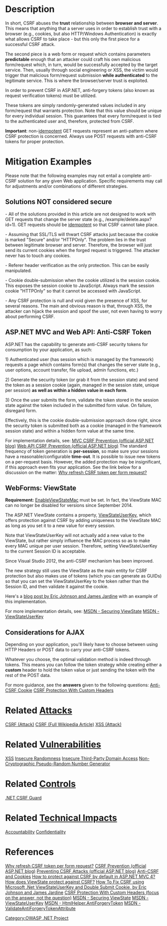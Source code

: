 # Description

In short, CSRF abuses the **trust** relationship between **browser and
server**. This means that anything that a server uses in order to
establish trust with a browser (e.g., cookies, but also HTTP/Windows
Authentication) is exactly what allows CSRF to take place - but this
only the first piece for a successful CSRF attack.

The second piece is a web form or request which contains parameters
**predictable** enough that an attacker could craft his own malicious
form/request which, in turn, would be successfully accepted by the
target service. Then, usually through social engineering or XSS, the
victim would trigger that malicious form/request submission **while
authenticated** to the legitimate service. This is where the
browser/server trust is exploited.

In order to prevent CSRF in ASP.NET, anti-forgery tokens (also known as
request verification tokens) must be utilized.

These tokens are simply randomly-generated values included in any
form/request that warrants protection. Note that this value should be
unique for every individual session. This guarantees that every
form/request is tied to the authenticated user and, therefore, protected
from CSRF.

**Important**:
non-[idempotent](https://www.wordnik.com/words/idempotent) GET requests
represent an anti-pattern where CSRF protection is concerned. Always use
POST requests with anti-CSRF tokens for proper protection.

# Mitigation Examples

Please note that the following examples may not entail a complete
anti-CSRF solution for any given Web application. Specific requirements
may call for adjustments and/or combinations of different strategies.

## Solutions NOT considered secure

\- All of the solutions provided in this article are not designed to
work with GET requests that change the server state (e.g.,
/example/delete.aspx?id=1). GET requests should be
[idempotent](https://www.wordnik.com/words/idempotent) so that CSRF
cannot take place.

\- Assuming that SSL/TLS will thwart CSRF attacks just because the
cookie is marked "Secure" and/or "HTTPOnly". The problem lies in the
trust between legitimate browser and server. Therefore, the browser will
just send its current cookies when the forged request is triggered. The
attacker never has to touch any cookies.

\- Referer header verification as the only protection. This can be
easily manipulated.

\- Cookie double-submission when the cookie utilized is the session
cookie. This exposes the session cookie to JavaScript. Always mark the
session cookie "HTTPOnly" so that it cannot be accessed with JavaScript.

\- Any CSRF protection is null and void given the presence of XSS, for
several reasons. The main and obvious reason is that, through XSS, the
attacker can hijack the session and spoof the user, not even having to
worry about performing CSRF.

## ASP.NET MVC and Web API: Anti-CSRF Token

ASP.NET has the capability to generate anti-CSRF security tokens for
consumption by your application, as such:

1\) Authenticated user (has session which is managed by the framework)
requests a page which contains form(s) that changes the server state
(e.g., user options, account transfer, file upload, admin functions,
etc.)

2\) Generate the security token (or grab it from the session state) and
send the token as a session cookie (again, managed in the session state,
unique per session) **as well as within a hidden value in each form**.

3\) Once the user submits the form, validate the token stored in the
session state against the token included in the submitted form value. On
failure, disregard form.

Effectively, this is the cookie double-submission approach done right,
since the security token is submitted both as a cookie (managed in the
framework session state) and within a hidden form value at the same
time.

For implementation details, see:
[MVC CSRF Prevention (official ASP.NET
blog)](http://www.asp.net/mvc/overview/security/xsrfcsrf-prevention-in-aspnet-mvc-and-web-pages)
[Web API CSRF Prevention (official ASP.NET
blog)](http://www.asp.net/web-api/overview/security/preventing-cross-site-request-forgery-%28csrf%29-attacks)
The standard frequency of token generation is **per-session**, so make
sure your sessions have a reasonable/configurable **time-out**. It is
possible to issue new tokens on a per-request basis. However, the added
protection may be insignificant, if this approach even fits your
application. See the link below for a discussion on the matter:
[Why refresh CSRF token per form
request?](http://security.stackexchange.com/questions/22903/why-refresh-csrf-token-per-form-request)

## WebForms: ViewState

**Requirement:**
[EnableViewStateMac](https://msdn.microsoft.com/en-us/library/ms972969.aspx#securitybarriers_topic5)
must be set.
In fact, the ViewState MAC can no longer be disabled for versions since
September 2014.

The ASP.NET ViewState contains a property,
[ViewStateUserKey](https://msdn.microsoft.com/en-us/library/ms972969.aspx#securitybarriers_topic2),
which offers protection against CSRF by adding uniqueness to the
ViewState MAC as long as you set it to a new value for every session.

Note that ViewStateUserKey will not actually add a new value to the
ViewState, but rather simply influence the MAC process so as to make
every MAC unique per user session. Therefore, setting ViewStateUserKey
to the current Session ID is acceptable.

Since Visual Studio 2012, the anti-CSRF mechanism has been improved.

The new strategy still uses the ViewState as the main entity for CSRF
protection but also makes use of tokens (which you can generate as
GUIDs) so that you can set the ViewStateUserKey to the token rather than
the Session ID, and then validate it against the cookie.

Here's a [blog post by Eric Johnson and James
Jardine](http://software-security.sans.org/developer-how-to/developer-guide-csrf)
with an example of this implementation.

For more implementation details, see:
[MSDN - Securing
ViewState](http://msdn.microsoft.com/en-us/library/ms178199%28v=vs.85%29.aspx)
[MSDN -
ViewStateUserKey](http://msdn.microsoft.com/en-us/library/ms972969.aspx#securitybarriers_topic2)

## Considerations for AJAX

Depending on your application, you'll likely have to choose between
using HTTP Headers or POST data to carry your anti-CSRF tokens.

Whatever you choose, the optimal validation method is indeed through
tokens. This means you can follow the token strategy while creating
either a **custom** header to hold the token value or just sending the
token with the rest of the POST data.

For more guidance, see the **answers** given to the following
questions:
[Anti-CSRF
Cookie](http://stackoverflow.com/questions/8253396/anti-csrf-cookie)
[CSRF Protection With Custom
Headers](http://security.stackexchange.com/questions/23371/csrf-protection-with-custom-headers-and-without-validating-token)

# Related [Attacks](Attacks "wikilink")

[CSRF
(Attack)](https://www.owasp.org/index.php/Cross-Site_Request_Forgery_\(CSRF\))
[CSRF (Full Wikipedia
Article)](https://en.wikipedia.org/wiki/Cross-site_request_forgery)
[XSS
(Attack)](https://www.owasp.org/index.php/Cross-site_Scripting_\(XSS\))

# Related [Vulnerabilities](Vulnerabilities "wikilink")

[XSS](https://www.owasp.org/index.php/Cross_Site_Scripting_Flaw)
[Insecure
Randomness](https://www.owasp.org/index.php/Insecure_Randomness)
[Insecure Third-Party Domain
Access](https://www.owasp.org/index.php/Insecure_Third_Party_Domain_Access)
[Non-Cryptographic Pseudo-Random Number
Generator](https://www.owasp.org/index.php/Non-cryptographic_pseudo-random_number_generator)

# Related [Controls](Controls "wikilink")

[.NET CSRF Guard](https://www.owasp.org/index.php/.Net_CSRF_Guard)

# Related [Technical Impacts](Technical_Impacts "wikilink")

[Accountability](https://www.owasp.org/index.php/Loss_of_accountability)
[Confidentiality](https://www.owasp.org/index.php/Loss_of_confidentiality)

# References

[Why refresh CSRF token per form
request?](http://security.stackexchange.com/questions/22903/why-refresh-csrf-token-per-form-request)
[CSRF Prevention (official ASP.NET
blog)](http://www.asp.net/mvc/overview/security/xsrfcsrf-prevention-in-aspnet-mvc-and-web-pages)
[Preventing CSRF Attacks (official ASP.NET
blog)](http://www.asp.net/web-api/overview/security/preventing-cross-site-request-forgery-%28csrf%29-attacks)
[Anti-CSRF and
Cookies](http://stackoverflow.com/questions/8253396/anti-csrf-cookie)
[How to protect against CSRF by default in ASP.NET
MVC 4?](http://stackoverflow.com/questions/9965342/how-to-protect-against-csrf-by-default-in-asp-net-mvc-4)
[How does ViewState protect against
CSRF?](http://security.stackexchange.com/questions/19152/how-does-viewstate-protect-against-csrf)
[How To Fix CSRF using Microsoft .Net ViewStateUserKey and Double Submit
Cookie, by Eric Johnson and James
Jardine](http://software-security.sans.org/developer-how-to/developer-guide-csrf)
[CSRF Protection With Custom Headers (focus on the answer, not the
question)](http://security.stackexchange.com/questions/23371/csrf-protection-with-custom-headers-and-without-validating-token)
[MSDN - Securing
ViewState](http://msdn.microsoft.com/en-us/library/ms178199%28v=vs.85%29.aspx)
[MSDN -
ViewStateUserKey](http://msdn.microsoft.com/en-us/library/ms972969.aspx#securitybarriers_topic2)
[MSDN -
HtmlHelper.AntiForgeryToken](http://msdn.microsoft.com/en-us/library/dd470175%28v=vs.100%29.aspx)
[MSDN -
ValidateAntiForgeryTokenAttribute](http://msdn.microsoft.com/en-us/library/system.web.mvc.validateantiforgerytokenattribute%28v=vs.100%29.aspx)

[Category:OWASP .NET Project](Category:OWASP_.NET_Project "wikilink")